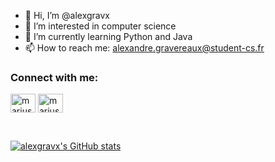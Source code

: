 - 👋 Hi, I’m @alexgravx
- 👀 I’m interested in computer science
- 🌱 I’m currently learning Python and Java
- 📫 How to reach me: alexandre.gravereaux@student-cs.fr

<h3 align="left">Connect with me:</h3>
<p align="left">
<a href="https://twitter.com/alex_gravx" target="blank"><img align="center" src="https://raw.githubusercontent.com/rahuldkjain/github-profile-readme-generator/master/src/images/icons/Social/twitter.svg" alt="marius__dev" height="30" width="40" /></a>
<a href="https://www.linkedin.com/in/alexandre-gravereaux-9b822521b/" target="blank"><img align="center" src="https://raw.githubusercontent.com/rahuldkjain/github-profile-readme-generator/master/src/images/icons/Social/linked-in-alt.svg" alt="marius verdier" height="30" width="40" /></a>
</p>
<br>

[![alexgravx's GitHub stats](https://github-readme-stats.vercel.app/api?username=alexgravx&show_icons=true&theme=tokyonight&count_private=true)](https://github.com/alexgravx)

<!---
alexgravx/alexgravx is a ✨ special ✨ repository because its `README.md` (this file) appears on your GitHub profile.
You can click the Preview link to take a look at your changes.
--->

